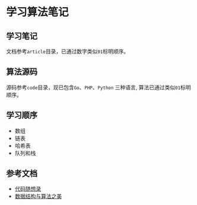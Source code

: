 # 学习算法笔记

## 学习笔记
文档参考`article`目录，已通过数字类似`01`标明顺序。

## 算法源码
源码参考`code`目录，现已包含`Go`、`PHP`、`Python` 三种语言, 算法已通过类似`01`标明顺序。

## 学习顺序
- 数组
- 链表
- 哈希表
- 队列和栈

## 参考文档
- [代码随想录](https://programmercarl.com/)
- [数据结构与算法之美](https://time.geekbang.org/column/article/41013?cid=100017301&utm_source=pinpaizhuanqu&utm_medium=geektime&utm_campaign=guanwang&utm_term=guanwang&utm_content=0511)

